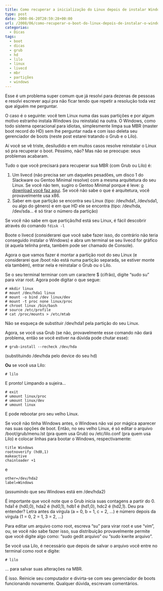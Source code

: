 ```yaml
---
title: Como recuperar a inicialização do Linux depois de instalar Windows
type: post
date: 2008-06-20T20:59:28+00:00
url: /2008/06/como-recuperar-o-boot-do-linux-depois-de-instalar-o-windows/
categorias:
  - Dicas
tags:
  - boot
  - dicas
  - grub
  - hd
  - lilo
  - linux
  - livecd
  - mbr
  - partições
  - windows
---
```


Esse é um problema super comum que já resolvi para dezenas de pessoas e resolvi escrever aqui pra não ficar tendo que repetir a resolução toda vez que alguém me perguntar.

O caso é o seguinte: você tem Linux numa das suas partições e por algum motivo estranho instala Windows (ou reinstala) na outra. O Windows, como todo sistema operacional para idiotas, simplesmente limpa sua MBR (master boot record do HD) sem lhe perguntar nada e com isso deleta seu gerenciador de boots (neste post estarei tratando o Grub e o Lilo).

Aí você se vê triste, desiludido e em muitos casos resolve reinstalar o Linux só pra recuperar o boot. Péssimo, não? Mas não se preocupe: seus problemas acabaram.

Tudo o que você precisará para recuperar sua MBR (com Grub ou Lilo) é:

1. Um livecd (não precisa ser um daqueles pesadões, um disco 1 do Slackware ou Gentoo Minimal resolve) com a mesma arquitetura do seu Linux. Se você não tem, sugiro o Gentoo Minimal porque é leve: [o download você faz aqui][1]. Se você não sabe o que é arquitetura, você provavelmente usa x86.
2. Saber em que partição se encontra seu Linux (tipo: /dev/hda1, /dev/sda1, ou algo do gênero) e em que HD ele se encontra (tipo: /dev/hda, /dev/sda… é só tirar o número da partição)

Se você não sabe em que partição/hd está seu Linux, é fácil descobrir através do comando `fdisk -l`

Boote o livecd (considerarei que você sabe fazer isso, do contrário não teria conseguido instalar o Windows) e abra um terminal se seu livecd for gráfico (é aquela telinha preta, também pode ser chamado de Console).

Agora o que vamos fazer é montar a partição root do seu Linux (e considerarei que /boot não está numa partição separada, se estiver monte ela também), entrar nela e reinstalar o Grub ou o Lilo.

Se o seu terminal terminar com um caractere \$ (cifrão), digite “sudo su” para virar root. Agora pode digitar o que segue:

```
# mkdir linux
# mount /dev/hda1 linux
# mount -o bind /dev linux/dev
# mount -t proc none linux/proc
# chroot linux /bin/bash
# source /etc/profile
# cat /proc/mounts > /etc/mtab
```

Não se esqueça de substituir /dev/hda1 pela partição do seu Linux.

Agora, se você usa Grub (se não, provavelmente esse comando não dará problema, então se você estiver na dúvida pode chutar esse):

```
# grub-install --recheck /dev/hda
```

(substituindo /dev/hda pelo device do seu hd)

**Ou** se você usa Lilo:

```
# lilo
```

E pronto! Limpando a sujeira…

```
# exit
# umount linux/proc
# umount linux/dev
# umount linux
```

E pode rebootar pro seu velho Linux.

Se você não tinha Windows antes, o Windows não vai por mágica aparecer nas suas opções de boot. Então, no seu velho Linux, é só editar o arquivo /boot/grub/menu.lst (pra quem usa Grub) ou /etc/lilo.conf (pra quem usa Lilo) e colocar linhas para bootar o Windows, respectivamente:

```
title Windows
rootnoverify (hd0,1)
makeactive
chainloader +1
```

e

```
other=/dev/hda2
label=Windows
```

(assumindo que seu Windows está em /dev/hda2)

É importante que você note que o Grub inicia suas contagens a partir do 0. hda1 é (hd0,0), hda2 é (hd0,1), hdb1 é (hd1,0), hdc2 é (hd2,1). Deu pra entender? Letra antes da vírgula (a = 0, b = 1, c = 2, …) e número depois da vírgula (1 = 0, 2 = 1, 3 = 2, …)

Para editar um arquivo como root, escreva “su” para virar root e use “vim”, ou, se você não sabe fazer isso, sua distribuição provavelmente permite que você digite algo como: “sudo gedit arquivo” ou “sudo kwrite arquivo”.

Se você usa Lilo, é necessário que depois de salvar o arquivo você entre no terminal como root e digite:

```
# lilo
```

… para salvar suas alterações na MBR.

É isso. Reinicie seu computador e divirta-se com seu gerenciador de boots funcionando novamente. Qualquer dúvida, escrevam comentários.

[1]: http://www.gentoo.org/main/en/where.xml
